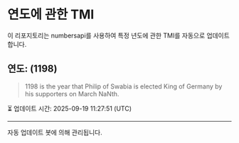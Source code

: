 
# 연도에 관한 TMI

이 리포지토리는 numbersapi를 사용하여 특정 년도에 관한 TMI를 자동으로 업데이트합니다.

## 연도: (1198)
> 1198 is the year that Philip of Swabia is elected King of Germany by his supporters on March NaNth.

⏳ 업데이트 시간: 2025-09-19 11:27:51 (UTC)

---
자동 업데이트 봇에 의해 관리됩니다.
